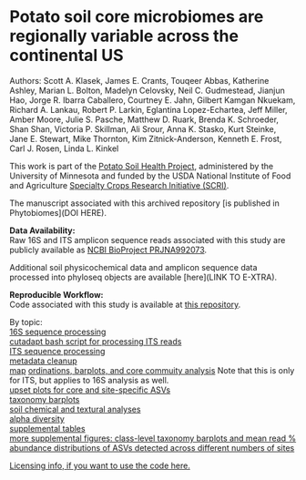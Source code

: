 # Potato soil core microbiomes are regionally variable across the continental US

Authors: Scott A. Klasek, James E. Crants, Touqeer Abbas, Katherine Ashley, Marian L. Bolton, Madelyn Celovsky, Neil C. Gudmestead, Jianjun Hao, Jorge R. Ibarra Caballero, Courtney E. Jahn, Gilbert Kamgan Nkuekam, Richard A. Lankau, Robert P. Larkin, Eglantina Lopez-Echartea, Jeff Miller, Amber Moore, Julie S. Pasche, Matthew D. Ruark, Brenda K. Schroeder, Shan Shan, Victoria P. Skillman, Ali Srour, Anna K. Stasko, Kurt Steinke, Jane E. Stewart, Mike Thornton, Kim Zitnick-Anderson, Kenneth E. Frost, Carl J. Rosen, Linda L. Kinkel   

This work is part of the [Potato Soil Health Project](https://potatosoilhealth.cfans.umn.edu/), administered by the University of Minnesota and funded by the USDA National Institute of Food and Agriculture [Specialty Crops Research Initiative (SCRI)](https://www.nifa.usda.gov/grants/funding-opportunities/specialty-crop-research-initiative).   
 
The manuscript associated with this archived repository [is published in Phytobiomes](DOI HERE).

**Data Availability:**    
Raw 16S and ITS amplicon sequence reads associated with this study are publicly available as [NCBI BioProject PRJNA992073](https://www.ncbi.nlm.nih.gov/bioproject/PRJNA992073).  

Additional soil physicochemical data and amplicon sequence data processed into phyloseq objects are available [here](LINK TO E-XTRA). 

**Reproducible Workflow:**     
Code associated with this study is available at [this repository](https://github.com/sklasek/potato_soil_patterns/tree/main/markdowns).  

By topic:  
[16S sequence processing](https://github.com/sklasek/potato_soil_patterns/blob/main/markdowns/01_16S_sequence_processing.R)   
[cutadapt bash script for processing ITS reads](https://github.com/sklasek/potato_soil_patterns/blob/main/markdowns/02_ITS_cutadapt.sh)   
[ITS sequence processing](https://github.com/sklasek/potato_soil_patterns/blob/main/markdowns/03_ITS_sequence_processing.R)   
[metadata cleanup](https://github.com/sklasek/potato_soil_patterns/blob/main/markdowns/04_phyloseq_metadata_cleanup.md)    
[map](https://github.com/sklasek/potato_soil_patterns/blob/main/markdowns/05_maps.md)
[ordinations, barplots, and core commuity analysis](https://github.com/sklasek/potato_soil_patterns/blob/main/markdowns/06_ordinations_and_barplots_by_state_ITS.md) Note that this is only for ITS, but applies to 16S analysis as well.    
[upset plots for core and site-specific ASVs](https://github.com/sklasek/potato_soil_patterns/blob/main/markdowns/07_upset_plots.md)   
[taxonomy barplots](https://github.com/sklasek/potato_soil_patterns/blob/main/markdowns/08_taxonomy_barplots.md)   
[soil chemical and textural analyses](https://github.com/sklasek/potato_soil_patterns/blob/main/markdowns/09_edaphics.md)   
[alpha diversity](https://github.com/sklasek/potato_soil_patterns/blob/main/markdowns/10_alpha_diversity.md)   
[supplemental tables](https://github.com/sklasek/potato_soil_patterns/blob/main/markdowns/11_supplementary_table_info.md)   
[more supplemental figures: class-level taxonomy barplots and mean read % abundance distributions of ASVs detected across different numbers of sites](https://github.com/sklasek/potato_soil_patterns/blob/main/markdowns/12_more_supplementals.md)   


[Licensing info, if you want to use the code here.](https://github.com/sklasek/potato_soil_patterns/blob/main/LICENSE)



